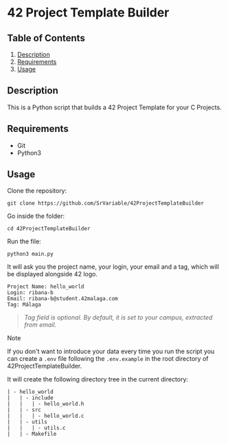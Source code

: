 # 42 Project Template Builder

## Table of Contents

1. [Description](#description)
2. [Requirements](#requirements)
3. [Usage](#usage)

## Description

This is a Python script that builds a 42 Project Template for your C Projects.

## Requirements

- Git
- Python3

## Usage

Clone the repository:
```Shell
git clone https://github.com/SrVariable/42ProjectTemplateBuilder
```

Go inside the folder:
```Shell
cd 42ProjectTemplateBuilder
```

Run the file:
```Shell
python3 main.py
```

It will ask you the project name, your login, your email and a tag,
which will be displayed alongside 42 logo.

```Shell
Project Name: hello_world
Login: ribana-b
Email: ribana-b@student.42malaga.com
Tag: Málaga
```

> *Tag field is optional. By default, it is set to your campus, extracted
> from email.*

> [!NOTE]
>
> If you don't want to introduce your data every time you run the script
> you can create a `.env` file following the `.env.example` in the root
> directory of 42ProjectTemplateBuilder.

It will create the following directory tree in the current directory:

```text
| - hello_world
|   | - include
|   |   | - hello_world.h
|   | - src
|   |   | - hello_world.c
|   | - utils
|   |   | - utils.c
|   | - Makefile
```
